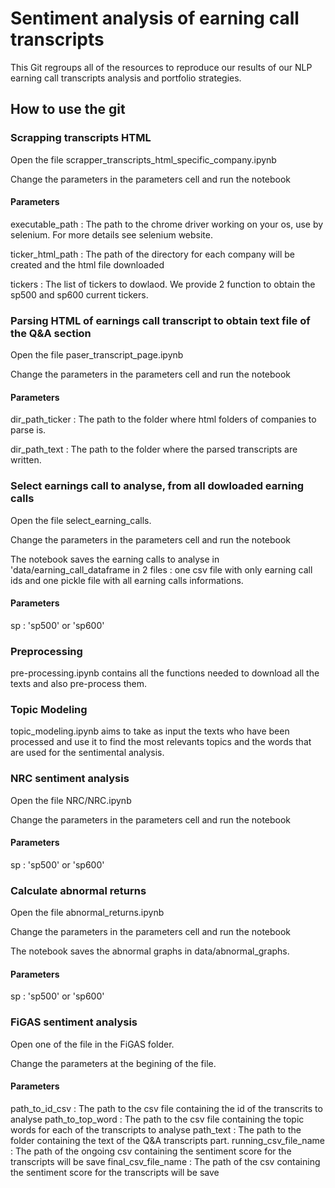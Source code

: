 # Sentiment analysis of earning call transcripts
This Git regroups all of the resources to reproduce our results of our NLP earning call transcripts analysis and portfolio strategies.

## How to use the git
### Scrapping transcripts HTML 
Open the file scrapper_transcripts_html_specific_company.ipynb

Change the parameters in the parameters cell and run the notebook
#### Parameters
executable_path : The path to the chrome driver working on your os, use by selenium. For more details see selenium website.

ticker_html_path : The path of the directory for each company will be created and the html file downloaded

tickers : The list of tickers to dowlaod. We provide 2 function to obtain the sp500 and sp600 current tickers.

### Parsing HTML of earnings call transcript to obtain text file of the Q&A section
Open the file paser_transcript_page.ipynb

Change the parameters in the parameters cell and run the notebook
#### Parameters
dir_path_ticker : The path to the folder where html folders of companies to parse is.

dir_path_text : The path to the folder where the parsed transcripts are written.

### Select earnings call to analyse, from all dowloaded earning calls
Open the file select_earning_calls.

Change the parameters in the parameters cell and run the notebook

The notebook saves the earning calls to analyse in 'data/earning_call_dataframe in 2 files : one csv file with only earning call ids and one pickle file with all earning calls informations.

#### Parameters
sp : 'sp500' or 'sp600'

### Preprocessing
pre-processing.ipynb  contains all the functions needed to download all the texts and also pre-process them.

### Topic Modeling 
topic_modeling.ipynb aims to take as input the texts who have been processed and use it to find the most relevants topics and the words that are used for the sentimental analysis.

### NRC sentiment analysis
Open the file NRC/NRC.ipynb

Change the parameters in the parameters cell and run the notebook
#### Parameters
sp : 'sp500' or 'sp600'

### Calculate abnormal returns
Open the file abnormal_returns.ipynb

Change the parameters in the parameters cell and run the notebook

The notebook saves the abnormal graphs in data/abnormal_graphs.
#### Parameters
sp : 'sp500' or 'sp600'
### FiGAS sentiment analysis
Open one of the file in the FiGAS folder.

Change the parameters at the begining of the file.
#### Parameters
path_to_id_csv : The path to the csv file containing the id of the transcrits to analyse
path_to_top_word : The path to the csv file containing the topic words for each of the transcripts to analyse
path_text : The path to the folder containing the text of the Q&A transcripts part.
running_csv_file_name : The path of the ongoing csv containing the sentiment score for the transcripts will be save
final_csv_file_name : The path of the csv containing the sentiment score for the transcripts will be save
